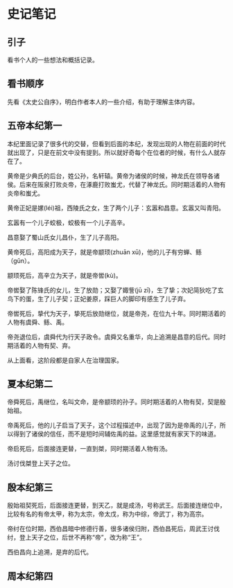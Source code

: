 # 史记笔记

## 引子
看书个人的一些想法和概括记录。

## 看书顺序
先看《太史公自序》，明白作者本人的一些介绍，有助于理解主体内容。

## 五帝本纪第一
本纪里面记录了很多代的交替，但看到后面的本纪，发现出现的人物在前面的时代就出现了，只是在前文中没有提到。所以就好奇每个在位者的时候，有什么人就存在了。

黄帝是少典氏的后台，姓公孙，名轩辕。黄帝为诸侯的时候，神龙氏在领导各诸侯。后来在阪泉打败炎帝，在涿鹿打败蚩尤，代替了神龙氏。同时期活着的人物有炎帝和蚩尤。

黄帝正妃是嫘(léi)祖，西陵氏之女，生了两个儿子：玄嚣和昌意。玄嚣又叫青阳。

玄嚣有一个儿子蛟极，蛟极有一个儿子高辛。

昌意娶了蜀山氏女儿昌仆，生了儿子高阳。

黄帝死后，高阳成为天子，就是帝颛顼(zhuān xū)，他的儿子有穷蝉、鲧（gǔn）。

颛顼死后，高辛立为天子，就是帝喾(kù)。

帝喾娶了陈锋氏的女儿，生了放勋；又娶了娵訾(jū zī)，生了挚；次妃简狄吃了玄鸟下的蛋，生了儿子契；正妃姜原，踩巨人的脚印有感生了儿子弃。

帝喾死后，挚代为天子，挚死后放勋继位，就是帝尧，在位九十年。同时期活着的人物有虞舜、鲧、禹。

帝尧退位后，虞舜代为行天子政令。虞舜又名重华，向上追溯是昌意的后代。同时期活着的人物有契、弃。

从上面看，这阶段都是自家人在治理国家。

## 夏本纪第二
帝舜死后，禹继位，名叫文命，是帝颛顼的孙子。同时期活着的人物有契，契是殷始祖。

帝禹死后，他的儿子启当了天子，这个过程描述中，出现了因为是帝禹的儿子，所以得到了诸侯的信任，而不是短时间辅佐禹的益。这里感觉就有家天下的味道。

帝启死后，后面接连更替，一直到桀，同时期活着人物有汤。

汤讨伐桀登上天子之位。

## 殷本纪第三
殷始祖契死后，后面接连更替，到天乙，就是成汤，号称武王。后面接连继位中，比较有名的有帝太甲，称为太宗，帝太戊，称为中综，帝武丁，称为高宗。

帝纣在位时期，西伯昌暗中修德行善，很多诸侯归附，西伯昌死后，周武王讨伐纣，登上天子之位，后世不再称“帝”，改为称“王”。

西伯昌向上追溯，是弃的后代。

## 周本纪第四
